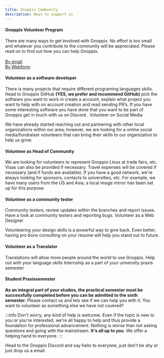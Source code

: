 ```yaml
---
title: Gnoppix Community 
description: Ways to support us
---
```


#### Gnoppix Volunteer Program

There are many ways to get involved with Gnoppix. No effort is too small and whatever you contribute to the community will be appreciated. Please read on to find out how you can help Gnoppix.
<br>
<br>
[By email](mailto:support@gnoppix.atlassian.net)     
[By Webform](https://gnoppix.atlassian.net/servicedesk/customer/portal/1)

#### Volunteer as a software developer

There is many projects that require different programing languages skills. Head to Gnoppix GitHub **(YES, we prefer and recommend GitHub)** pick the software you want to work in create a account, explain what project you want to help with on account creation and read sending PR’s. If you have some interesting software you have done that you want to be part of Gnoppix get in touch with us on Discord .
Volunteer on Social Media

We have already started reaching out and partnering with other local organizations within our area; however, we are looking for a online social media/fundraiser volunteers that can bring their skills to our organization to help us grow.

#### Volunteer as Head of Community

We are looking for volunteers to represent Gnoppix Linux at trade fairs, etc. Visas can also be provided if necessary. Travel expenses will be covered if necessary (and if funds are available).
If you have a good network, we're always looking for sponsors, contacts to universities, etc. For example, we have many users from the US and Asia; a local image mirror has been set up for this purpose.

#### Volunteer as a community tester

Community testers, review updates within the branches and report issues. Have a look at community testers and reporting bugs.
Volunteer as a Web Designer

Volunteering your design skills is a powerful way to give back. Even better, having pro bono consulting on your resume will help you stand out to future.


#### Volunteer as a Translator

Translations will allow more people around the world to use Gnoppix. Help out with your language skills
Internship as a part of your university praxis semester

#### Student Praxissemester 
**As an integral part of your studies, the practical semester must be successfully completed before you can be admitted to the sixth semester.** Please contact us and lets see if we can help you with it. 
You want to volunteer as something else we have not covered? 

:::info 
Don't worry, any kind of help is welcome. Even if the topic is new to you or you're interested, we're all happy to help and thus provide a foundation for professional advancement. Nothing is worse than not asking questions and going with the mainstream. **It's all up to you**. We offer a helping hand to everyone.
:::

Head to the Gnoppix Discord and say hello to everyone, just don't be shy or just drop us a email.




